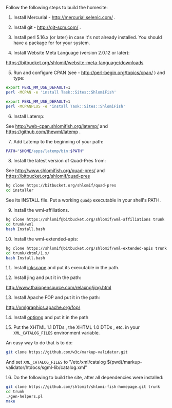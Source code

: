 Follow the following steps to build the homesite:

1. Install Mercurial - http://mercurial.selenic.com/ .

2. Install git - http://git-scm.com/ .

3. Install perl 5.16.x (or later) in case it's not already installed. You
should have a package for for your system.

4. Install Website Meta Language (version 2.0.12 or later):

https://bitbucket.org/shlomif/website-meta-language/downloads

5. Run and configure CPAN (see - http://perl-begin.org/topics/cpan/ )
and type:

```bash
export PERL_MM_USE_DEFAULT=1
perl -MCPAN -e 'install Task::Sites::ShlomiFish'
```

```bash
export PERL_MM_USE_DEFAULT=1
perl -MCPANPLUS -e 'install Task::Sites::ShlomiFish'
```

6. Install Latemp:

See http://web-cpan.shlomifish.org/latemp/ and https://github.com/thewml/latemp .

7. Add Latemp to the beginning of your path:

```bash
PATH="$HOME/apps/latemp/bin:$PATH"
```

8. Install the latest version of Quad-Pres from:

See http://www.shlomifish.org/quad-pres/ and
https://bitbucket.org/shlomif/quad-pres

```bash
hg clone https://bitbucket.org/shlomif/quad-pres
cd installer
```

See its INSTALL file. Put a working `quadp` executable in your shell's PATH.

9. Install the wml-affiliations.

```bash
hg clone https://shlomif@bitbucket.org/shlomif/wml-affiliations trunk
cd trunk/wml
bash Install.bash
```

10. Install the wml-extended-apis:

```bash
hg clone https://shlomif@bitbucket.org/shlomif/wml-extended-apis trunk
cd trunk/xhtml/1.x/
bash Install.bash
```

11. Install [inkscape](http://inkscape.org/) and put its executable in
the path.

12. Install jing and put it in the path:

http://www.thaiopensource.com/relaxng/jing.html

13. Install Apache FOP and put it in the path:

http://xmlgraphics.apache.org/fop/

14. Install [optipng](http://optipng.sourceforge.net/) and put it in the path

15. Put the XHTML 1.1 DTDs , the XHTML 1.0 DTDs , etc. in your
`XML_CATALOG_FILES` environment variable.

An easy way to do that is to do:

```bash
git clone https://github.com/w3c/markup-validator.git
```

And set `XML_CATALOG_FILES` to "/etc/xml/catalog $(pwd)/markup-validator/htdocs/sgml-lib/catalog.xml"

16. Do the following to build the site, after all dependencies were installed:

```bash
git clone https://github.com/shlomif/shlomi-fish-homepage.git trunk
cd trunk
./gen-helpers.pl
make
```

